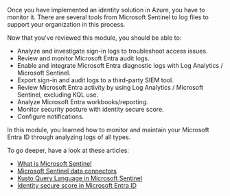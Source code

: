 Once you have implemented an identity solution in Azure, you have to monitor it. There are several tools from Microsoft Sentinel to log files to support your organization in this process.

Now that you've reviewed this module, you should be able to:

 - Analyze and investigate sign-in logs to troubleshoot access issues.
 - Review and monitor Microsoft Entra audit logs.
 - Enable and integrate Microsoft Entra diagnostic logs with Log Analytics / Microsoft Sentinel.
 - Export sign-in and audit logs to a third-party SIEM tool.
 - Review Microsoft Entra activity by using Log Analytics / Microsoft Sentinel, excluding KQL use.
 - Analyze Microsoft Entra workbooks/reporting.
 - Monitor security posture with identity secure score.
 - Configure notifications.

In this module, you learned how to monitor and maintain your Microsoft Entra ID through analyzing logs of all types.

To go deeper, have a look at these articles:

 - [What is Microsoft Sentinel](/azure/sentinel/overview)
 - [Microsoft Sentinel data connectors](/azure/sentinel/connect-data-sources)
 - [Kusto Query Language in Microsoft Sentinel](/kusto/query)
 - [Identity secure score in Microsoft Entra ID](/entra/identity/monitoring-health/concept-identity-secure-score)
